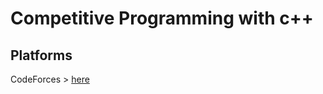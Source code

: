 # Competitive Programming with c++

## Platforms

CodeForces > [here](https://codeforces.com/problemset)